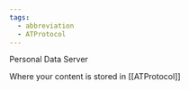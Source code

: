 ```yaml
---
tags:
  - abbreviation
  - ATProtocol
---
```

Personal Data Server

Where your content is stored in [[ATProtocol]]